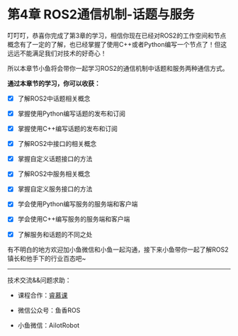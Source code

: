 # 第4章 ROS2通信机制-话题与服务

叮叮叮，恭喜你完成了第3章的学习，相信你现在已经对ROS2的工作空间和节点概念有了一定的了解，也已经掌握了使用C++或者Python编写一个节点了！但这远远不能满足我们对技术的好奇心！

所以本章节小鱼将会带你一起学习ROS2的通信机制中话题和服务两种通信方式。


**通过本章节的学习，你可以收获：**

- [x] 了解ROS2中话题相关概念
- [x] 掌握使用Python编写话题的发布和订阅
- [x] 掌握使用C++编写话题的发布和订阅
- [x] 了解ROS2中接口的相关概念
- [x] 掌握自定义话题接口的方法
- [x] 了解ROS2中服务相关概念
- [x] 掌握自定义服务接口的方法
- [x] 学会使用Python编写服务的服务端和客户端
- [x] 学会使用C++编写服务的服务端和客户端
- [x] 了解服务和话题的不同之处



有不明白的地方欢迎加小鱼微信和小鱼一起沟通，接下来小鱼带你一起了解ROS2镇长和他手下的行业百态吧~


------


技术交流&&问题求助：

- 课程合作：[睿慕课](https://www.aiimooc.com/mall/preshow-htm-itemid-705.html)

- 微信公众号：鱼香ROS

- 小鱼微信：AiIotRobot





